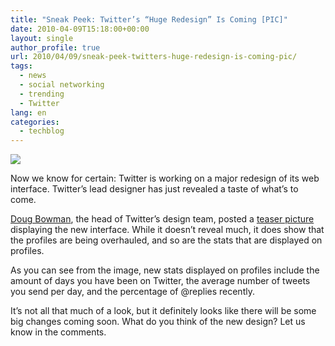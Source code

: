 ```yaml
---
title: "Sneak Peek: Twitter’s “Huge Redesign” Is Coming [PIC]"
date: 2010-04-09T15:18:00+00:00
layout: single
author_profile: true
url: 2010/04/09/sneak-peek-twitters-huge-redesign-is-coming-pic/
tags:
  - news
  - social networking
  - trending
  - Twitter
lang: en
categories: 
  - techblog
---
```

[![](http://1.bp.blogspot.com/_vaUVXcmC3OI/S789luUhAnI/AAAAAAAAB18/sH3nbKhlzy0/s400/doug-400.png)](http://1.bp.blogspot.com/_vaUVXcmC3OI/S789luUhAnI/AAAAAAAAB18/sH3nbKhlzy0/s1600/doug-400.png)

Now we know for certain: Twitter is working on a major redesign of its web interface. Twitter’s lead designer has just revealed a taste of what’s to come.

[Doug Bowman](http://twitter.com/stop), the head of Twitter’s design team, posted a [teaser picture](http://dribbble.com/shots/14379-Profile) displaying the new interface. While it doesn’t reveal much, it does show that the profiles are being overhauled, and so are the stats that are displayed on profiles.

As you can see from the image, new stats displayed on profiles include the amount of days you have been on Twitter, the average number of tweets you send per day, and the percentage of @replies recently.

It’s not all that much of a look, but it definitely looks like there will be some big changes coming soon. What do you think of the new design? Let us know in the comments.